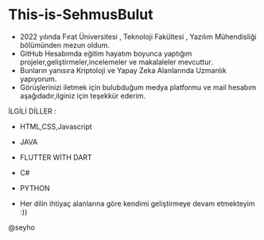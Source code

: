 # This-is-SehmusBulut


* 2022 yılında Fırat Üniversitesi , Teknoloji Fakültesi , Yazılım Mühendisliği bölümünden mezun oldum.
* GitHub Hesabımda eğitim hayatım boyunca yaptığım projeler,geliştirmeler,incelemeler ve makalaleler mevcuttur.
* Bunların yanısıra Kriptoloji ve Yapay Zeka Alanlarında Uzmanlık yapıyorum.
* Görüşlerinizi iletmek için bulubduğum medya platformu ve mail hesabım aşağıdadır,ilginiz için teşekkür ederim.


İLGİLİ DİLLER : 

* HTML,CSS,Javascript                          
* JAVA                             
* FLUTTER WİTH DART 
* C#              
* PYTHON  

* Her dilin ihtiyaç alanlarına göre kendimi geliştirmeye devam etmekteyim :))



@seyho
